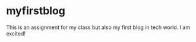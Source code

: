 # myfirstblog
This is an assignment for my class but also my first blog in tech world.  I am excited!
